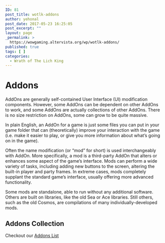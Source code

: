 ```yaml
---
ID: 81
post_title: wotlk-addons
author: yehonal
post_date: 2017-05-23 16:25:05
post_excerpt: ""
layout: page
_permalink: >
  https://wowgaming.altervista.org/wp/wotlk-addons/
published: true
tags: [ ]
categories:
  - Wrath of The Lich King
---
```

<h1 id="addons" class="clickable-header top-level-header">Addons</h1>
AddOns are generally self-contained User Interface (UI) modification components. However, some AddOns can be dependent on other AddOns to work, and some AddOns are actually collections of other AddOns. There is no size restriction on AddOns, some can grow to be quite massive.

In plain English, an AddOn for a game is just some files you can put in your game folder that can (theoretically) improve your interaction with the game (i.e. make it easier to play, or give you more information about what’s going on in the game).

Often the name modification (or “mod” for short) is used interchangeably with AddOn. More specifically, a mod is a third-party AddOn that alters or enhances some aspect of the game’s interface. Mods can perform a wide variety of tasks, including adding new buttons to the screen, altering the built-in player and party frames. In extreme cases, mods completely supplant the standard game’s interface, usually offering more advanced functionality.

Some mods are standalone, able to run without any additional software. Others are built on libraries, like the old Sea or Ace libraries. Still others, such as the old Cosmos, are compilations of many individually-developed mods.
<h2 id="addons-collection" class="clickable-header">Addons Collection</h2>
Checkout our <a href="./wotlk-addons-list">Addons List</a>